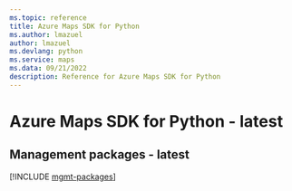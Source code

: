 ```yaml
---
ms.topic: reference
title: Azure Maps SDK for Python
ms.author: lmazuel
author: lmazuel
ms.devlang: python
ms.service: maps
ms.data: 09/21/2022
description: Reference for Azure Maps SDK for Python
---
```

# Azure Maps SDK for Python - latest

## Management packages - latest
[!INCLUDE [mgmt-packages](maps-mgmt-index.md)]